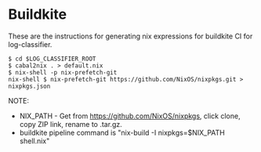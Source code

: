 # Buildkite

These are the instructions for generating nix expressions for buildkite CI for log-classifier.

```
$ cd $LOG_CLASSIFIER_ROOT
$ cabal2nix . > default.nix
$ nix-shell -p nix-prefetch-git
nix-shell $ nix-prefetch-git https://github.com/NixOS/nixpkgs.git > nixpkgs.json
```

NOTE: 
  - NIX_PATH - Get from https://github.com/NixOS/nixpkgs, click clone, copy ZIP link, rename to .tar.gz.
  - buildkite pipeline command is "nix-build -I nixpkgs=$NIX_PATH shell.nix"
